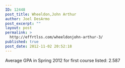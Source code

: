 ```yaml
---
ID: 12448
post_title: Wheeldon,John Arthur
author: Joel DesArmo
post_excerpt: ""
layout: post
permalink: >
  http://effrtlss.com/wheeldonjohn-arthur-3/
published: true
post_date: 2012-11-02 20:52:18
---
```

<p>Average GPA in Spring 2012 for first course listed: 2.587</p>